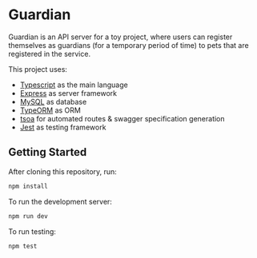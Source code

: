 # Guardian

Guardian is an API server for a toy project, where users can register themselves as guardians (for a temporary period of time) to pets that are registered in the service.

This project uses:

- [Typescript](https://github.com/microsoft/TypeScript) as the main language
- [Express](https://github.com/expressjs/express) as server framework
- [MySQL](https://www.mysql.com/) as database
- [TypeORM](https://github.com/typeorm/typeorm/) as ORM
- [tsoa](https://github.com/lukeautry/tsoa) for automated routes & swagger specification generation
- [Jest](https://jestjs.io/) as testing framework

## Getting Started

After cloning this repository, run:

```bash
npm install
```





To run the development server:

```bash
npm run dev
```

To run testing:

```bash
npm test
```
